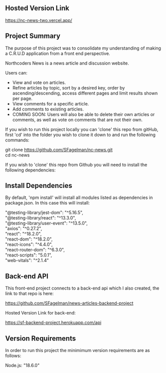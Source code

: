 ## Hosted Version Link

https://nc-news-two.vercel.app/

## Project Summary

The purpose of this project was to consolidate my understanding of making a C.R.U.D application from a front end perspective.

Northcoders News is a news article and discussion website.

Users can:

- View and vote on articles.
- Refine articles by topic, sort by a desired key, order by ascending/descending, access different pages and limit results shown per page.
- View comments for a specific article.
- Add comments to existing articles.
- COMING SOON: Users will also be able to delete their own articles or comments, as well as vote on comments that are not their own.

If you wish to run this project locally you can 'clone' this repo from gitHub, first 'cd' into the folder you wish to clone it down to and run the following commands:

git clone https://github.com/SFagelman/nc-news.git <br>
cd nc-news

If you wish to 'clone' this repo from Github you will need to install the following dependencies:

## Install Dependencies

By default, 'npm install' will install all modules listed as dependencies in package.json. In this case this will install:

"@testing-library/jest-dom": "^5.16.5", <br>
"@testing-library/react": "^13.3.0", <br>
"@testing-library/user-event": "^13.5.0", <br>
"axios": "^0.27.2", <br>
"react": "^18.2.0", <br>
"react-dom": "^18.2.0", <br>
"react-icons": "^4.4.0", <br>
"react-router-dom": "^6.3.0", <br>
"react-scripts": "5.0.1", <br>
"web-vitals": "^2.1.4"

## Back-end API

This front-end project connects to a back-end api which I also created, the link to that repo is here:

https://github.com/SFagelman/news-articles-backend-project

Hosted Version Link for back-end:

https://sf-backend-project.herokuapp.com/api

## Version Requirements

In order to run this project the minimimum version requirements are as follows:

Node.js: "18.6.0"
